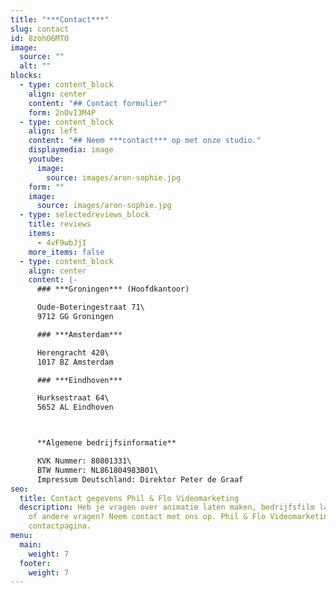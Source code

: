 ```yaml
---
title: "***Contact***"
slug: contact
id: 8zohO6MTO
image:
  source: ""
  alt: ""
blocks:
  - type: content_block
    align: center
    content: "## Contact formulier"
    form: 2nOvI3M4P
  - type: content_block
    align: left
    content: "## Neem ***contact*** op met onze studio."
    displaymedia: image
    youtube:
      image:
        source: images/aron-sophie.jpg
    form: ""
    image:
      source: images/aron-sophie.jpg
  - type: selectedreviews_block
    title: reviews
    items:
      - 4vF9wbJjI
    more_items: false
  - type: content_block
    align: center
    content: |-
      ### ***Groningen*** (Hoofdkantoor)

      Oude-Boteringestraat 71\
      9712 GG Groningen

      ### ***Amsterdam***

      Herengracht 420\
      1017 BZ Amsterdam

      ### ***Eindhoven***

      Hurksestraat 64\
      5652 AL Eindhoven



      **Algemene bedrijfsinformatie**

      KVK Nummer: 80801331\
      BTW Nummer: NL861804983B01\
      Impressum Deutschland: Direktor Peter de Graaf
seo:
  title: Contact gegevens Phil & Flo Videomarketing
  description: Heb je vragen over animatie laten maken, bedrijfsfilm laten maken
    of andere vragen? Neem contact met ons op. Phil & Flo Videomarketing
    contactpagina.
menu:
  main:
    weight: 7
  footer:
    weight: 7
---
```

